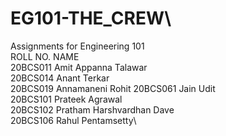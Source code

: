 # EG101-THE_CREW\
Assignments for Engineering 101\
ROLL NO. NAME\
20BCS011 Amit Appanna Talawar\
20BCS014 Anant Terkar\
20BCS019 Annamaneni Rohit
20BCS061 Jain Udit\
20BCS101 Prateek Agrawal\
20BCS102 Pratham Harshvardhan Dave\
20BCS106 Rahul Pentamsetty\
